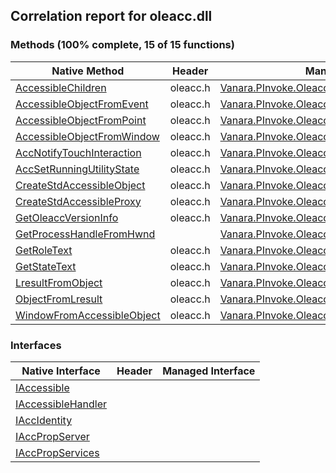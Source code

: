 ## Correlation report for oleacc.dll  
### Methods (100% complete, 15 of 15 functions)  
Native Method | Header | Managed Method  
--- | --- | ---  
[AccessibleChildren](http://msdn2.microsoft.com/en-us/library/dc9262d8-f57f-41f8-8945-d95f38d197e9) | oleacc.h | [Vanara.PInvoke.Oleacc.AccessibleChildren](https://github.com/dahall/Vanara/search?l=C%23&q=AccessibleChildren)  
[AccessibleObjectFromEvent](http://msdn2.microsoft.com/en-us/library/d453c163-3918-4a1c-9636-16816227a295) | oleacc.h | [Vanara.PInvoke.Oleacc.AccessibleObjectFromEvent](https://github.com/dahall/Vanara/search?l=C%23&q=AccessibleObjectFromEvent)  
[AccessibleObjectFromPoint](http://msdn2.microsoft.com/en-us/library/b781b74f-5c36-4a65-a9b1-ecf7f8e5b531) | oleacc.h | [Vanara.PInvoke.Oleacc.AccessibleObjectFromPoint](https://github.com/dahall/Vanara/search?l=C%23&q=AccessibleObjectFromPoint)  
[AccessibleObjectFromWindow](http://msdn2.microsoft.com/en-us/library/297ac50f-2a58-477b-ba57-5d1416c191b3) | oleacc.h | [Vanara.PInvoke.Oleacc.AccessibleObjectFromWindow](https://github.com/dahall/Vanara/search?l=C%23&q=AccessibleObjectFromWindow)  
[AccNotifyTouchInteraction](http://msdn2.microsoft.com/en-us/library/CB533913-95A7-45D5-B0D3-E931E4F73B2E) | oleacc.h | [Vanara.PInvoke.Oleacc.AccNotifyTouchInteraction](https://github.com/dahall/Vanara/search?l=C%23&q=AccNotifyTouchInteraction)  
[AccSetRunningUtilityState](http://msdn2.microsoft.com/en-us/library/0AEDDE0D-D8E2-4C9E-AB2B-2FF0ACC3695D) | oleacc.h | [Vanara.PInvoke.Oleacc.AccSetRunningUtilityState](https://github.com/dahall/Vanara/search?l=C%23&q=AccSetRunningUtilityState)  
[CreateStdAccessibleObject](http://msdn2.microsoft.com/en-us/library/50b6f391-98a4-4276-840f-028cc18e99ef) | oleacc.h | [Vanara.PInvoke.Oleacc.CreateStdAccessibleObject](https://github.com/dahall/Vanara/search?l=C%23&q=CreateStdAccessibleObject)  
[CreateStdAccessibleProxy](http://msdn2.microsoft.com/en-us/library/724b2a38-f7ca-4423-acd4-0871623d1201) | oleacc.h | [Vanara.PInvoke.Oleacc.CreateStdAccessibleProxy](https://github.com/dahall/Vanara/search?l=C%23&q=CreateStdAccessibleProxy)  
[GetOleaccVersionInfo](http://msdn2.microsoft.com/en-us/library/96dcdb85-4f35-4274-ba57-2f565c3ebb5f) | oleacc.h | [Vanara.PInvoke.Oleacc.GetOleaccVersionInfo](https://github.com/dahall/Vanara/search?l=C%23&q=GetOleaccVersionInfo)  
[GetProcessHandleFromHwnd](http://msdn2.microsoft.com/en-us/library/173579d2-c930-402c-81c7-761b063b5b51) |  | [Vanara.PInvoke.Oleacc.GetProcessHandleFromHwnd](https://github.com/dahall/Vanara/search?l=C%23&q=GetProcessHandleFromHwnd)  
[GetRoleText](http://msdn2.microsoft.com/en-us/library/58436001-92d7-4afa-af07-169c8bbda9ba) | oleacc.h | [Vanara.PInvoke.Oleacc.GetRoleText](https://github.com/dahall/Vanara/search?l=C%23&q=GetRoleText)  
[GetStateText](http://msdn2.microsoft.com/en-us/library/2a136883-870e-48c3-b182-1cdc64768894) | oleacc.h | [Vanara.PInvoke.Oleacc.GetStateText](https://github.com/dahall/Vanara/search?l=C%23&q=GetStateText)  
[LresultFromObject](http://msdn2.microsoft.com/en-us/library/c219a4cd-7a8f-4942-8975-b3d823b6497f) | oleacc.h | [Vanara.PInvoke.Oleacc.LresultFromObject](https://github.com/dahall/Vanara/search?l=C%23&q=LresultFromObject)  
[ObjectFromLresult](http://msdn2.microsoft.com/en-us/library/97e766fd-e142-40d1-aba7-408b45d33426) | oleacc.h | [Vanara.PInvoke.Oleacc.ObjectFromLresult](https://github.com/dahall/Vanara/search?l=C%23&q=ObjectFromLresult)  
[WindowFromAccessibleObject](http://msdn2.microsoft.com/en-us/library/b3a3d3dd-ef84-4323-ab6d-6331d8389f11) | oleacc.h | [Vanara.PInvoke.Oleacc.WindowFromAccessibleObject](https://github.com/dahall/Vanara/search?l=C%23&q=WindowFromAccessibleObject)  
### Interfaces  
Native Interface | Header | Managed Interface  
--- | --- | ---  
[IAccessible](https://www.google.com/search?num=5&q=IAccessible+site%3Amicrosoft.com) |  |   
[IAccessibleHandler](https://www.google.com/search?num=5&q=IAccessibleHandler+site%3Amicrosoft.com) |  |   
[IAccIdentity](https://www.google.com/search?num=5&q=IAccIdentity+site%3Amicrosoft.com) |  |   
[IAccPropServer](https://www.google.com/search?num=5&q=IAccPropServer+site%3Amicrosoft.com) |  |   
[IAccPropServices](https://www.google.com/search?num=5&q=IAccPropServices+site%3Amicrosoft.com) |  |   
